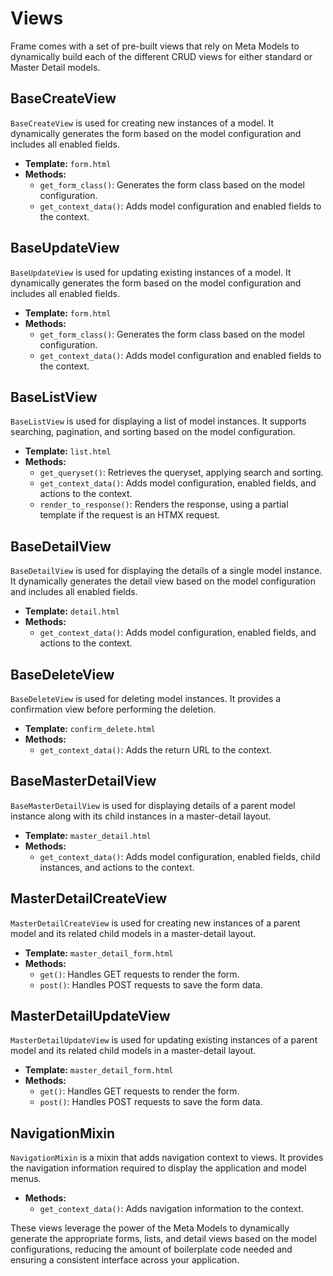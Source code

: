 # Views

Frame comes with a set of pre-built views that rely on Meta Models to dynamically build each of the different CRUD views for either standard or Master Detail models.

## BaseCreateView

`BaseCreateView` is used for creating new instances of a model. It dynamically generates the form based on the model configuration and includes all enabled fields.

- **Template:** `form.html`
- **Methods:**
  - `get_form_class()`: Generates the form class based on the model configuration.
  - `get_context_data()`: Adds model configuration and enabled fields to the context.

## BaseUpdateView

`BaseUpdateView` is used for updating existing instances of a model. It dynamically generates the form based on the model configuration and includes all enabled fields.

- **Template:** `form.html`
- **Methods:**
  - `get_form_class()`: Generates the form class based on the model configuration.
  - `get_context_data()`: Adds model configuration and enabled fields to the context.

## BaseListView

`BaseListView` is used for displaying a list of model instances. It supports searching, pagination, and sorting based on the model configuration.

- **Template:** `list.html`
- **Methods:**
  - `get_queryset()`: Retrieves the queryset, applying search and sorting.
  - `get_context_data()`: Adds model configuration, enabled fields, and actions to the context.
  - `render_to_response()`: Renders the response, using a partial template if the request is an HTMX request.

## BaseDetailView

`BaseDetailView` is used for displaying the details of a single model instance. It dynamically generates the detail view based on the model configuration and includes all enabled fields.

- **Template:** `detail.html`
- **Methods:**
  - `get_context_data()`: Adds model configuration, enabled fields, and actions to the context.

## BaseDeleteView

`BaseDeleteView` is used for deleting model instances. It provides a confirmation view before performing the deletion.

- **Template:** `confirm_delete.html`
- **Methods:**
  - `get_context_data()`: Adds the return URL to the context.

## BaseMasterDetailView

`BaseMasterDetailView` is used for displaying details of a parent model instance along with its child instances in a master-detail layout.

- **Template:** `master_detail.html`
- **Methods:**
  - `get_context_data()`: Adds model configuration, enabled fields, child instances, and actions to the context.

## MasterDetailCreateView

`MasterDetailCreateView` is used for creating new instances of a parent model and its related child models in a master-detail layout.

- **Template:** `master_detail_form.html`
- **Methods:**
  - `get()`: Handles GET requests to render the form.
  - `post()`: Handles POST requests to save the form data.

## MasterDetailUpdateView

`MasterDetailUpdateView` is used for updating existing instances of a parent model and its related child models in a master-detail layout.

- **Template:** `master_detail_form.html`
- **Methods:**
  - `get()`: Handles GET requests to render the form.
  - `post()`: Handles POST requests to save the form data.

## NavigationMixin

`NavigationMixin` is a mixin that adds navigation context to views. It provides the navigation information required to display the application and model menus.

- **Methods:**
  - `get_context_data()`: Adds navigation information to the context.

These views leverage the power of the Meta Models to dynamically generate the appropriate forms, lists, and detail views based on the model configurations, reducing the amount of boilerplate code needed and ensuring a consistent interface across your application.
